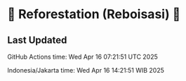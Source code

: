 
# 🌳 Reforestation (Reboisasi) 🌲

## Last Updated

GitHub Actions time: Wed Apr 16 07:21:51 UTC 2025

Indonesia/Jakarta time: Wed Apr 16 14:21:51 WIB 2025
